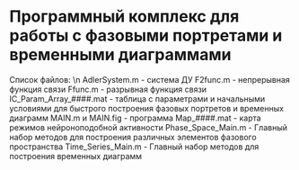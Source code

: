 # Программный комплекс для работы с фазовыми портретами и временными диаграммами

Список файлов:  \n
  AdlerSystem.m - система ДУ
  F2func.m - непрерывная функция связи
  Ffunc.m - разрывная функция связи
  IC_Param_Array_####.mat - таблица с параметрами и начальными условиями для быстрого построения фазовых портретов и временных диаграмм
  MAIN.m и MAIN.fig - программа
  Map_####.mat - карта режимов нейроноподобной активности
  Phase_Space_Main.m - Главный набор методов для построения различных элементов фазового пространства
  Time_Series_Main.m - Главный набор методов для построения временных диаграмм
